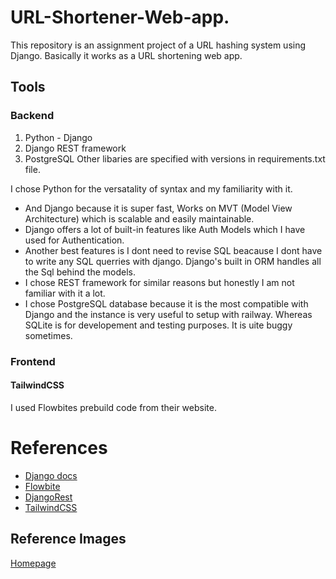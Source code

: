 # URL-Shortener-Web-app.
This repository is an assignment project of a URL hashing system using Django.
Basically it works as a URL shortening web app.
## Tools
### Backend
1. Python - Django
2. Django REST framework
3. PostgreSQL
Other libaries are specified with versions in requirements.txt file.

I chose Python for the versatality of syntax and my familiarity with it.
- And Django because it is super fast, Works on MVT (Model View Architecture) which is scalable and easily maintainable.
- Django offers a lot of built-in features like Auth Models which I have used for Authentication.
- Another best features is I dont need to revise SQL beacause I dont have to write any SQL querries with django. Django's built in ORM handles all the Sql behind the models.
- I chose REST framework for similar reasons but honestly I am not familiar with it a lot.
- I chose PostgreSQL database because it is the most compatible with Django and the instance is very useful to setup with railway. Whereas SQLite is for developement and testing purposes. It is uite buggy sometimes.

### Frontend
#### TailwindCSS
I used Flowbites prebuild code from their website.


# References
- [Django docs](https://docs.djangoproject.com/en/4.1/)
- [Flowbite](https://flowbite.com/docs/getting-started/quickstart/)
- [DjangoRest](https://www.django-rest-framework.org/)
- [TailwindCSS](https://tailwindcss.com/docs/installation)

## Reference Images
[Homepage](image_url) 
